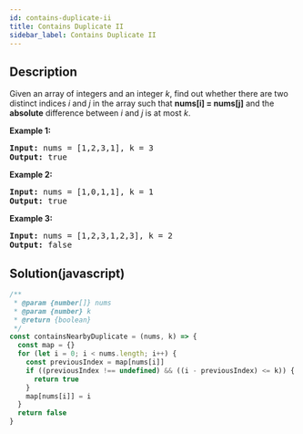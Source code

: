 ```yaml
---
id: contains-duplicate-ii
title: Contains Duplicate II
sidebar_label: Contains Duplicate II
---
```

## Description
<div class="description">
<p>Given an array of integers and an integer <i>k</i>, find out whether there are two distinct indices <i>i</i> and <i>j</i> in the array such that <b>nums[i] = nums[j]</b> and the <b>absolute</b> difference between <i>i</i> and <i>j</i> is at most <i>k</i>.</p>

<div>
<p><strong>Example 1:</strong></p>

<pre>
<strong>Input: </strong>nums = <span id="example-input-1-1">[1,2,3,1]</span>, k = <span id="example-input-1-2">3</span>
<strong>Output: </strong><span id="example-output-1">true</span>
</pre>

<div>
<p><strong>Example 2:</strong></p>

<pre>
<strong>Input: </strong>nums = <span id="example-input-2-1">[1,0,1,1]</span>, k = <span id="example-input-2-2">1</span>
<strong>Output: </strong><span id="example-output-2">true</span>
</pre>

<div>
<p><strong>Example 3:</strong></p>

<pre>
<strong>Input: </strong>nums = <span id="example-input-3-1">[1,2,3,1,2,3]</span>, k = <span id="example-input-3-2">2</span>
<strong>Output: </strong><span id="example-output-3">false</span>
</pre>
</div>
</div>
</div>

</div>

## Solution(javascript)
```javascript
/**
 * @param {number[]} nums
 * @param {number} k
 * @return {boolean}
 */
const containsNearbyDuplicate = (nums, k) => {
  const map = {}
  for (let i = 0; i < nums.length; i++) {
    const previousIndex = map[nums[i]]
    if ((previousIndex !== undefined) && ((i - previousIndex) <= k)) {
      return true
    }
    map[nums[i]] = i
  }
  return false
}

```